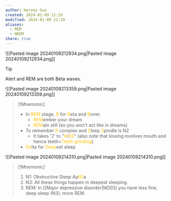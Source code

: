 ```yaml
---
author: Harvey Guo
created: 2024-01-09 21:29
modified: 2024-01-09 21:29
aliases:
  - REM
  - NREM
share: true
---
```

![[Pasted image 20240109212934.png|Pasted image 20240109212934.png]]
>[!tip]
>Alert and REM are both Beta waves. 


![[Pasted image 20240109213359.png|Pasted image 20240109213359.png]]
>[!Mnemonic] 
>- In <font color="#ffc000">REM</font> stage, <font color="#ffc000">B</font> for <font color="#ffc000">B</font>eta and <font color="#ffc000">B</font>oner.
>	- <font color="#ffc000">REM</font>ember your dream
>	- <font color="#ffc000">REM</font>ain still (so you won't act like in dreams)
>- To remember <font color="#ffc000">K</font> complex and <font color="#ffc000">S</font>leep <font color="#ffc000">S</font>pindle is N2 
>	- It takes '2' to "<font color="#ffc000">K</font>i<font color="#ffc000">SS</font>" (also note that kissing involves mouth and hence teeth=<font color="#ffc000">Teeth grinding</font>)
>- <font color="#ffc000">De</font>lta for <font color="#ffc000">Deep</font>est sleep

![[Pasted image 20240109214310.png|Pasted image 20240109214310.png]]
>[!Mnemonic] 
>1. N1: Obstructive Sleep Ap<font color="#ffc000">N1</font>a
>2. N3: All these things happen in deepest sleeping.
>3. REM: In [[Major depressive disorder|MDD]] you have less fine, deep sleep (N3), more REM.